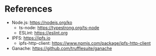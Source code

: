 # References

- Node.js: https://nodejs.org/ko
  - ts-node: https://typestrong.org/ts-node
  - ESLint: https://eslint.org
- IPFS: https://ipfs.io
  - ipfs-http-client: https://www.npmjs.com/package/ipfs-http-client
- Ganache: https://github.com/trufflesuite/ganache
